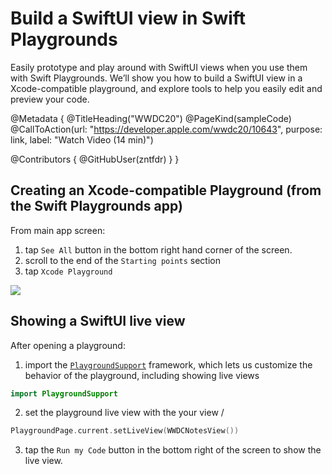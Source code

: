 # Build a SwiftUI view in Swift Playgrounds

Easily prototype and play around with SwiftUI views when you use them with Swift Playgrounds. We’ll show you how to build a SwiftUI view in a Xcode-compatible playground, and explore tools to help you easily edit and preview your code.

@Metadata {
   @TitleHeading("WWDC20")
   @PageKind(sampleCode)
   @CallToAction(url: "https://developer.apple.com/wwdc20/10643", purpose: link, label: "Watch Video (14 min)")

   @Contributors {
      @GitHubUser(zntfdr)
   }
}



## Creating an Xcode-compatible Playground (from the Swift Playgrounds app)

From main app screen: 

1. tap `See All` button in the bottom right hand corner of the screen.
2. scroll to the end of the `Starting points` section  
3. tap `Xcode Playground`

![][startingPointsImage]

## Showing a SwiftUI live view

After opening a playground:

1. import the [`PlaygroundSupport`][psDoc] framework, which lets us customize the behavior of the playground, including showing live views

```swift
import PlaygroundSupport
```

2. set the playground live view with the your view /

```swift
PlaygroundPage.current.setLiveView(WWDCNotesView())
```

3. tap the `Run my Code` button in the bottom right of the screen to show the live view.

[psDoc]: https://developer.apple.com/documentation/playgroundsupport

[startingPointsImage]: startingPoints.png